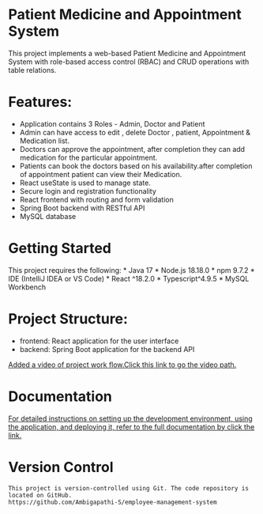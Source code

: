 # Patient Medicine and Appointment System 
This project implements a web-based Patient Medicine and Appointment System with role-based access control (RBAC) and CRUD operations with table relations.

# Features:
   * Application contains 3 Roles - Admin, Doctor  and Patient 
   * Admin can have access to edit , delete Doctor , patient, Appointment & Medication list.
   * Doctors can approve the appointment, after completion they can add medication for the particular appointment.
   * Patients can book the doctors based on his availability.after completion of appointment patient can view their Medication.
   * React useState is used to manage state.
   * Secure login and registration functionality
   * React frontend with routing and form validation
   * Spring Boot backend with RESTful API
   * MySQL database

# Getting Started
 This project requires the following:
     * Java 17
     * Node.js 18.18.0
     * npm 9.7.2
     * IDE (IntelliJ IDEA or VS Code)
     * React ^18.2.0
     * Typescript^4.9.5
     * MySQL Workbench
    
# Project Structure:
   * frontend: React application for the user interface
   * backend: Spring Boot application for the backend API
     
   [ Added a video of project work flow.Click this link to go the video path.](https://github.com/Ambigapathi-S/employee-management-system/blob/main/Employee-Management-Frontend/public/Employee%20Management%20System.mp4)
  
# Documentation
   [ For detailed instructions on setting up the development environment, using the application, and deploying it, refer to the full documentation by click the link.](https://docs.google.com/document/d/1NQ-4tzoeM-mbl0w9HCeMo_SZAEZGOhFw8w7FAAZ6ihE/edit)


# Version Control
    This project is version-controlled using Git. The code repository is located on GitHub.
    https://github.com/Ambigapathi-S/employee-management-system
